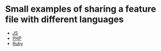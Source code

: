 # Small examples of sharing a feature file with different languages

* [JS](tree/master/js)
* [PHP](tree/master/php)
* [Ruby](tree/master/ruby)
